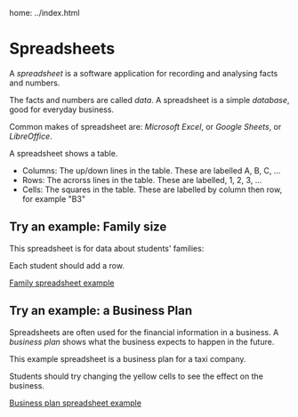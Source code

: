 home: ../index.html

# Spreadsheets

A *spreadsheet* is a software application for recording and analysing facts and numbers.

The facts and numbers are called *data*. A spreadsheet is a simple *database*, good for everyday business. 

Common makes of spreadsheet are: *Microsoft Excel*, or *Google Sheets*, or *LibreOffice*.

A spreadsheet shows a table. 

 - Columns: The up/down lines in the table. These are labelled A, B, C, ...
 - Rows: The acrorss lines in the table. These are labelled, 1, 2, 3, ...
 - Cells: The squares in the table. These are labelled by column then row, for example "B3"

## Try an example: Family size

This spreadsheet is for data about students' families:

Each student should add a row.

[Family spreadsheet example](family-spreadsheet.xlsx)

## Try an example: a Business Plan

Spreadsheets are often used for the financial information in a business. A *business plan* shows what the business expects to happen in the future. 

This example spreadsheet is a business plan for a taxi company.

Students should try changing the yellow cells to see the effect on the business.

[Business plan spreadsheet example](business-plan.xlsx)
